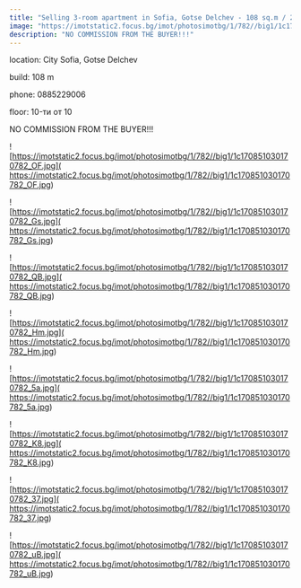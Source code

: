 ```yaml
---
title: "Selling 3-room apartment in Sofia, Gotse Delchev - 108 sq.m / 262000 EUR :: imot.bg Ad"
image: "https://imotstatic2.focus.bg/imot/photosimotbg/1/782//big1/1c170851030170782_tK.jpg"
description: "NO COMMISSION FROM THE BUYER!!!"
---
```


location: City Sofia, Gotse Delchev

build: 108 m

phone: 0885229006

floor: 10-ти от 10

NO COMMISSION FROM THE BUYER!!!


![https://imotstatic2.focus.bg/imot/photosimotbg/1/782//big1/1c170851030170782_OF.jpg]( https://imotstatic2.focus.bg/imot/photosimotbg/1/782//big1/1c170851030170782_OF.jpg)


![https://imotstatic2.focus.bg/imot/photosimotbg/1/782//big1/1c170851030170782_Gs.jpg]( https://imotstatic2.focus.bg/imot/photosimotbg/1/782//big1/1c170851030170782_Gs.jpg)


![https://imotstatic2.focus.bg/imot/photosimotbg/1/782//big1/1c170851030170782_QB.jpg]( https://imotstatic2.focus.bg/imot/photosimotbg/1/782//big1/1c170851030170782_QB.jpg)


![https://imotstatic2.focus.bg/imot/photosimotbg/1/782//big1/1c170851030170782_Hm.jpg]( https://imotstatic2.focus.bg/imot/photosimotbg/1/782//big1/1c170851030170782_Hm.jpg)


![https://imotstatic2.focus.bg/imot/photosimotbg/1/782//big1/1c170851030170782_5a.jpg]( https://imotstatic2.focus.bg/imot/photosimotbg/1/782//big1/1c170851030170782_5a.jpg)


![https://imotstatic2.focus.bg/imot/photosimotbg/1/782//big1/1c170851030170782_K8.jpg]( https://imotstatic2.focus.bg/imot/photosimotbg/1/782//big1/1c170851030170782_K8.jpg)


![https://imotstatic2.focus.bg/imot/photosimotbg/1/782//big1/1c170851030170782_37.jpg]( https://imotstatic2.focus.bg/imot/photosimotbg/1/782//big1/1c170851030170782_37.jpg)


![https://imotstatic2.focus.bg/imot/photosimotbg/1/782//big1/1c170851030170782_uB.jpg]( https://imotstatic2.focus.bg/imot/photosimotbg/1/782//big1/1c170851030170782_uB.jpg)


